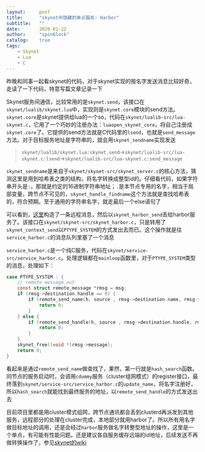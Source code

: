 ```yaml
---
layout:     post
title:      "skynet中隐藏的单点服务: Harbor"
subtitle:   ""
date:       2020-01-22
author:     "spin6lock"
catalog:    true
tags:
    - Skynet 
    - Lua
    - C
---
```


昨晚和同事一起看skynet的代码，对于skynet实现的按名字发送消息比较好奇，走读了一下代码，特意写篇文章记录一下

Skynet服务间通信，比较常用的是`skynet.send`，该接口在`skynet/lualib/skynet.lua`中，实现则是`skynet.core`模块的send方法。`skynet.core`是skynet提供给lua的一个so，代码在`skynet/lualib-src/lua-skynet.c`，它用了一个巧妙的注册办法：`luaopen_skynet_core`，将自己注册成`skynet.core`了。它提供的send方法就是C代码里的`lsend`，也就是`send_message`方法。对于目标服务地址是字符串的，就会用`skynet_sendname`实现发送

> `skynet/lualib/skynet.lua:skynet.send`->`skynet/lualib-src/lua-skynet.c:lsend`->`skynet/lualib-src/lua-skynet.c:send_message`

`skynet_sendname`是来自于`skynet/skynet-src/skynet_server.c`的核心方法，猜测这里是用到哈希表之类的结构，将名字转换成整型id的。仔细看代码，如果字符串开头是`:`，那就是约定的16进制字符串地址；`.`是本节点专用的名字，相当于局部变量，跨节点不可见的，`skynet_handle_findname`这个方法就是查找哈希表的，符合预期。至于通用的字符串名字，就走最后一个else语句了

可以看到，[这里](https://github.com/cloudwu/skynet/blob/master/skynet-src/skynet_server.c#L771-L778)构造了一条远程消息，然后以`skynet_harbor_send`丢给harbor服务了。该接口在`skynet/skynet-src/skynet_harbor.c`，只是转用了`skynet_context_send`以`PTYPE_SYSTEM`的方式发出去而已。这个操作就是往`service_harbor.c`的消息队列里塞了一个消息

`service_harbor.c`是一个纯C服务，代码在`skynet/service-src/service_harbor.c`。处理逻辑都在`mainloop`函数里，对于`PTYPE_SYSTEM`类型的消息，处理如下：

```c
case PTYPE_SYSTEM : {
	// remote message out
	const struct remote_message *rmsg = msg;
	if (rmsg->destination.handle == 0) {
		if (remote_send_name(h, source , rmsg->destination.name, rmsg->type, session, rmsg->message, rmsg->sz)) {
			return 0;
		}
	} else {
		if (remote_send_handle(h, source , rmsg->destination.handle, rmsg->type, session, rmsg->message, rmsg->sz)) {
			return 0;
		}
	}
	skynet_free((void *)rmsg->message);
	return 0;
}
```

看起来是通过`remote_send_name`做查找了，果然，第一行就是`hash_search`函数。同节点的服务启动时，会调用`cdummy`服务（cluster组网模式）的register接口，最终落到`skynet/service-src/service_harbor.c`的`update_name`，将名字注册好，所以`hash_search`就能找到最终服务的地址，以`remote_send_handle`的方式发送出去

目前项目里都是用cluster模式组网，跨节点通讯都会丢到clusterd再派发到其他服务，远程部分的处理在cluster完成，本地部分就用harbor了。所以所有用名字做目标地址的调用，还是会经过`harbor`服务做名字转整型地址的操作，这里是一个单点，有可能有性能问题。还是建议各自服务缓存远端的id地址，后续发送不再做转换操作了，参见[skynet的wiki](https://github.com/cloudwu/skynet/wiki/LuaAPI#%E6%9C%8D%E5%8A%A1%E5%9C%B0%E5%9D%80)
